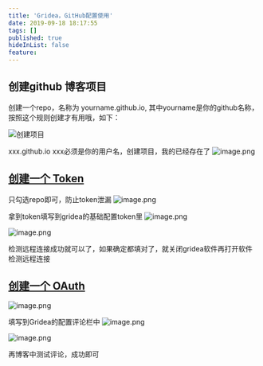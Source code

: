 ```yaml
---
title: 'Gridea，GitHub配置使用'
date: 2019-09-18 18:17:55
tags: []
published: true
hideInList: false
feature: 
---
```

## 创建github 博客项目

创建一个repo，名称为 yourname.github.io, 其中yourname是你的github名称，按照这个规则创建才有用哦，如下：

![创建项目](https://upload-images.jianshu.io/upload_images/2025676-27cbc16d60b5378f.png?imageMogr2/auto-orient/strip%7CimageView2/2/w/1240)

xxx.github.io  xxx必须是你的用户名，创建项目，我的已经存在了
![image.png](https://upload-images.jianshu.io/upload_images/2025676-f5dc6de0a738e9d1.png?imageMogr2/auto-orient/strip%7CimageView2/2/w/1240)



## [创建一个 Token](https://github.com/settings/tokens/new)

只勾选repo即可，防止token泄漏
![image.png](https://upload-images.jianshu.io/upload_images/2025676-e3424b29caa6e80c.png?imageMogr2/auto-orient/strip%7CimageView2/2/w/1240)

拿到token填写到gridea的基础配置token里
![image.png](https://upload-images.jianshu.io/upload_images/2025676-bc682cb96eb9469c.png?imageMogr2/auto-orient/strip%7CimageView2/2/w/1240)

![image.png](https://upload-images.jianshu.io/upload_images/2025676-e207df0087789a85.png?imageMogr2/auto-orient/strip%7CimageView2/2/w/1240)

检测远程连接成功就可以了，如果确定都填对了，就关闭gridea软件再打开软件检测远程连接

## [创建一个 OAuth](https://github.com/settings/applications/new)

![image.png](https://upload-images.jianshu.io/upload_images/2025676-e341bbdab4dace89.png?imageMogr2/auto-orient/strip%7CimageView2/2/w/1240)

填写到Gridea的配置评论栏中
![image.png](https://upload-images.jianshu.io/upload_images/2025676-8891c7ce7e2b3e5b.png?imageMogr2/auto-orient/strip%7CimageView2/2/w/1240)


![image.png](https://upload-images.jianshu.io/upload_images/2025676-126a89e6e3214e35.png?imageMogr2/auto-orient/strip%7CimageView2/2/w/1240)

再博客中测试评论，成功即可